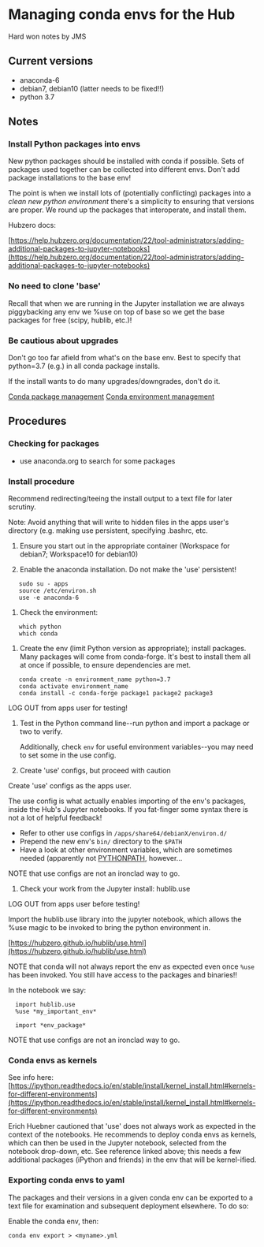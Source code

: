 # Managing conda envs for the Hub

Hard won notes by JMS


## Current versions

* anaconda-6
* debian7, debian10 (latter needs to be fixed!!)
* python 3.7

## Notes

### Install Python packages into envs

New python packages should be installed with conda if possible. Sets of packages used together can be collected into different envs. Don't add package installations to the base env!

The point is when we install lots of (potentially conflicting) packages into
a *clean new python environment* there's a simplicity to ensuring that versions
are proper. We round up the packages that interoperate, and install them.

Hubzero docs:

[https://help.hubzero.org/documentation/22/tool-administrators/adding-additional-packages-to-jupyter-notebooks](https://help.hubzero.org/documentation/22/tool-administrators/adding-additional-packages-to-jupyter-notebooks)

### No need to clone 'base'

Recall that when we are running in the Jupyter installation we are always piggybacking any env we
%use on top of base so we get the base packages for free (scipy, hublib, etc.)!

### Be cautious about upgrades

Don't go too far afield from what's on the base env. Best to specify that python=3.7 (e.g.) in all
conda package installs.

If the install wants to do many upgrades/downgrades, don't do it.

[Conda package management](https://docs.conda.io/projects/conda/en/latest/user-guide/tasks/manage-pkgs.html)
[Conda environment management](https://docs.conda.io/projects/conda/en/latest/user-guide/tasks/manage-environments.html)

## Procedures

### Checking for packages

- use anaconda.org to search for some packages

### Install procedure

Recommend redirecting/teeing the install output to a text file for later scrutiny.

Note: Avoid anything that will write to hidden files in the apps user's directory (e.g. making use persistent, specifying
.bashrc, etc.

1. Ensure you start out in the appropriate container (Workspace for debian7; Workspace10 for debian10)

1. Enable the anaconda installation. Do not make the 'use' persistent!
```
   sudo su - apps
   source /etc/environ.sh
   use -e anaconda-6
```

1. Check the environment:
```
   which python
   which conda
```

1. Create the env (limit Python version as appropriate); install packages. Many packages will come
from conda-forge. It's best to install them all at once if possible, to ensure dependencies are met.
```
   conda create -n environment_name python=3.7
   conda activate environment_name
   conda install -c conda-forge package1 package2 package3
```
LOG OUT from apps user for testing!

1. Test in the Python command line--run python and import a package or two to verify.

    Additionally, check `env` for useful environment variables--you may need to set some in the use
    config.

1. Create 'use' configs, but proceed with caution

Create 'use' configs as the apps user.

The use config is what actually enables importing of the env's packages, inside the Hub's
Jupyter notebooks. If you fat-finger some syntax there is not a lot of helpful feedback!
   
* Refer to other use configs in `/apps/share64/debianX/environ.d/`
* Prepend the new env's `bin/` directory to the `$PATH`
* Have a look at other environment variables, which are sometimes needed (apparently not [PYTHONPATH](https://stackoverflow.com/questions/17386880/does-anaconda-create-a-separate-pythonpath-variable-for-each-new-environment), however... 

NOTE that use configs are not an ironclad way to go.


1. Check your work from the Jupyter install: hublib.use

LOG OUT from apps user before testing!

 Import the hublib.use library into the jupyter notebook, which allows the %use magic to be invoked to bring the python environment in.
	
[https://hubzero.github.io/hublib/use.html](https://hubzero.github.io/hublib/use.html)
	
NOTE that conda will not always report the env as expected even once `%use` has been invoked. You still have access to the packages and binaries!!

In the notebook we say:
```
  import hublib.use
  %use *my_important_env*

  import *env_package*
```

NOTE that use configs are not an ironclad way to go.

### Conda envs as kernels

See info here:
[https://ipython.readthedocs.io/en/stable/install/kernel_install.html#kernels-for-different-environments](https://ipython.readthedocs.io/en/stable/install/kernel_install.html#kernels-for-different-environments)

Erich Huebner cautioned that 'use' does not always work as expected in the context of the
notebooks. He recommends to deploy conda
envs as kernels, which can then be used in the Jupyter notebook, selected from the notebook
drop-down, etc. See reference linked above; this needs a few additional packages (iPython and
friends) in the env that will be kernel-ified.

### Exporting conda envs to yaml

The packages and their versions in a given conda env can be exported to a text file for
examination and subsequent deployment elsewhere. To do so:

Enable the conda env, then:

```
conda env export > <myname>.yml
```
